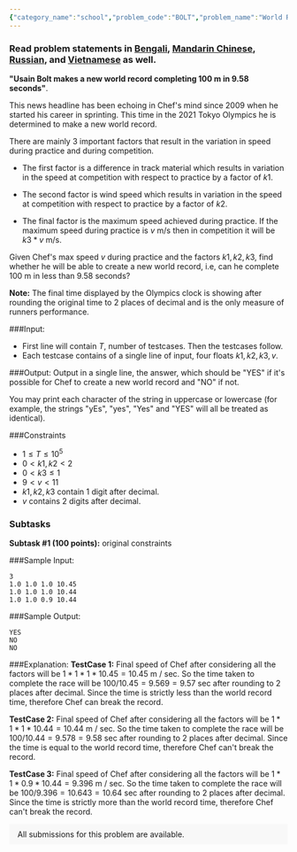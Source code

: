 ```yaml
---
{"category_name":"school","problem_code":"BOLT","problem_name":"World Record","problemComponents":{"constraints":"","constraintsState":false,"subtasks":"","subtasksState":false,"inputFormat":"","inputFormatState":false,"outputFormat":"","outputFormatState":false,"sampleTestCases":{"0":{"id":1,"input":"3\r\n1.0 1.0 1.0 10.45\r\n1.0 1.0 1.0 10.44\r\n1.0 1.0 0.9 10.44","output":"YES\r\nNO\r\nNO","explanation":"**TestCase 1:**  Final speed of Chef after considering all the factors will be $1 * 1 * 1 * 10.45 = 10.45$ m / sec. So the time taken to complete the race will be $100 / 10.45 = 9.569 = 9.57$ sec after rounding to $2$ places after decimal. Since the time is strictly less than the world record time, therefore Chef can break the record.\r\n\r\n**TestCase 2:**  Final speed of Chef after considering all the factors will be $1 * 1 * 1 * 10.44 = 10.44$ m / sec. So the time taken to complete the race will be $100 / 10.44 = 9.578 = 9.58$ sec after rounding to $2$ places after decimal. Since the time is equal to the world record time, therefore Chef can\u0027t break the record.\r\n\r\n**TestCase 3:**  Final speed of Chef after considering all the factors will be $1 * 1 * 0.9 * 10.44 = 9.396$ m / sec. So the time taken to complete the race will be $100 / 9.396 = 10.643 = 10.64$ sec after rounding to $2$ places after decimal. Since the time is strictly more than the world record time, therefore Chef can\u0027t break the record.","isDeleted":false}}},"video_editorial_url":"https://youtu.be/pIW1dofFSb0","languages_supported":{"0":"CPP14","1":"C","2":"JAVA","3":"PYTH 3.6","4":"CPP17","5":"PYTH","6":"PYP3","7":"CS2","8":"ADA","9":"PYPY","10":"TEXT","11":"PAS fpc","12":"NODEJS","13":"RUBY","14":"PHP","15":"GO","16":"HASK","17":"TCL","18":"PERL","19":"SCALA","20":"LUA","21":"kotlin","22":"BASH","23":"JS","24":"LISP sbcl","25":"rust","26":"PAS gpc","27":"BF","28":"CLOJ","29":"R","30":"D","31":"CAML","32":"FORT","33":"ASM","34":"swift","35":"FS","36":"WSPC","37":"LISP clisp","38":"SQL","39":"SCM guile","40":"PERL6","41":"ERL","42":"CLPS","43":"ICK","44":"NICE","45":"PRLG","46":"ICON","47":"COB","48":"SCM chicken","49":"PIKE","50":"SCM qobi","51":"ST","52":"SQLQ","53":"NEM"},"max_timelimit":1,"source_sizelimit":50000,"problem_author":"daanish_adm","problem_tester":"","date_added":"30-03-2021","tags":{"0":"april21","1":"cakewalk","2":"daanish_adm","3":"floating"},"problem_difficulty_level":"Cakewalk","best_tag":"","editorial_url":"https://discuss.codechef.com/problems/BOLT","time":{"view_start_date":1618219800,"submit_start_date":1618219800,"visible_start_date":1618219800,"end_date":1735669800},"is_direct_submittable":false,"problemDiscussURL":"https://discuss.codechef.com/search?q=BOLT","is_proctored":false,"visitedContests":{},"layout":"problem"}
---
```

### Read problem statements in [Bengali](https://www.codechef.com/download/translated/APRIL21/bengali/BOLT.pdf), [Mandarin Chinese](https://www.codechef.com/download/translated/APRIL21/mandarin/BOLT.pdf), [Russian](https://www.codechef.com/download/translated/APRIL21/russian/BOLT.pdf), and [Vietnamese](https://www.codechef.com/download/translated/APRIL21/vietnamese/BOLT.pdf) as well.

**"Usain Bolt makes a new world record completing $100$ m in $9.58$ seconds"**. 

This news headline has been echoing in Chef's mind since $2009$ when he started his career in sprinting. This time in the $2021$ Tokyo Olympics he is determined to make a new world record. 

There are mainly $3$ important factors that result in the variation in speed during practice and during competition.

- The first factor is a difference in track material which results in variation in the speed at competition with respect to practice by a factor of $k1$.

- The second factor is wind speed which results in variation in the speed at competition with respect to practice by a factor of $k2$.

- The final factor is the maximum speed achieved during practice. If the maximum speed during practice is $v$ m/s then in competition it will be $k3 * v$ m/s.

Given Chef's max speed $v$ during practice and the factors $k1, k2, k3$, find whether he will be able to create a new world record, i.e, can he complete $100$ m in less than $9.58$ seconds?

**Note:** The final time displayed by the Olympics clock is showing after rounding the original time to $2$ places of decimal and is the only measure of runners performance.

###Input:

- First line will contain $T$, number of testcases. Then the testcases follow. 
- Each testcase contains of a single line of input, four floats $k1, k2, k3, v$. 

###Output:
Output in a single line, the answer, which should be "YES" if it's possible for Chef to create a new world record and "NO" if not.

You may print each character of the string in uppercase or lowercase (for example, the strings "yEs", "yes", "Yes" and "YES" will all be treated as identical).

###Constraints 
- $1 \leq T \leq 10^5$
- $0 \lt k1, k2 \lt 2$
- $0 \lt k3 \leq 1$
- $9 \lt v \lt 11$
- $k1, k2, k3$ contain $1$ digit after decimal.
- $v$ contains $2$ digits after decimal.

### Subtasks
**Subtask #1 (100 points):** original constraints

###Sample Input:
```
3
1.0 1.0 1.0 10.45
1.0 1.0 1.0 10.44
1.0 1.0 0.9 10.44
```

###Sample Output:
```
YES
NO
NO
```
	
###Explanation:
**TestCase 1:**  Final speed of Chef after considering all the factors will be $1 * 1 * 1 * 10.45 = 10.45$ m / sec. So the time taken to complete the race will be $100 / 10.45 = 9.569 = 9.57$ sec after rounding to $2$ places after decimal. Since the time is strictly less than the world record time, therefore Chef can break the record.

**TestCase 2:**  Final speed of Chef after considering all the factors will be $1 * 1 * 1 * 10.44 = 10.44$ m / sec. So the time taken to complete the race will be $100 / 10.44 = 9.578 = 9.58$ sec after rounding to $2$ places after decimal. Since the time is equal to the world record time, therefore Chef can't break the record.

**TestCase 3:**  Final speed of Chef after considering all the factors will be $1 * 1 * 0.9 * 10.44 = 9.396$ m / sec. So the time taken to complete the race will be $100 / 9.396 = 10.643 = 10.64$ sec after rounding to $2$ places after decimal. Since the time is strictly more than the world record time, therefore Chef can't break the record.


<aside style='background: #f8f8f8;padding: 10px 15px;'><div>All submissions for this problem are available.</div></aside>